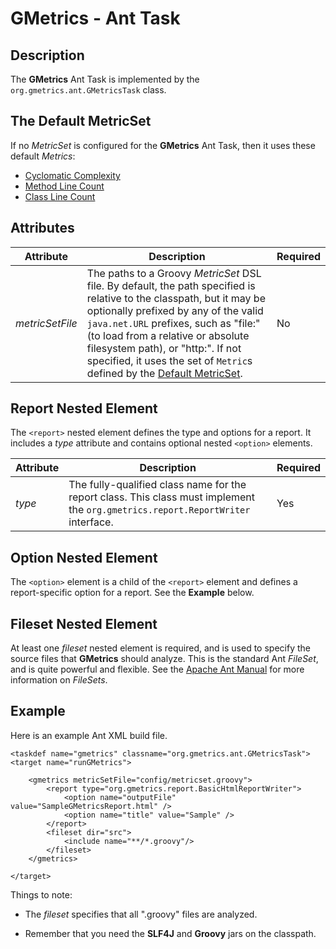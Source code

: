 # GMetrics - Ant Task

## Description

  The **GMetrics** Ant Task is implemented by the `org.gmetrics.ant.GMetricsTask` class.

## The Default MetricSet

  If no *MetricSet* is configured for the **GMetrics** Ant Task, then it uses these default *Metrics*:
  * [Cyclomatic Complexity](./metrics/CyclomaticComplexityMetric)
  * [Method Line Count](./metrics/MethodLineCountMetric)
  * [Class Line Count](./metrics/ClassLineCountMetric)


## Attributes

| **Attribute**   | **Description**                                                | **Required**           
|-----------------|----------------------------------------------------------------|------------------------
| *metricSetFile*  | The paths to a Groovy *MetricSet* DSL file. By default, the path specified is relative to the classpath, but it may be optionally prefixed by any of the valid `java.net.URL` prefixes, such as "file:" (to load from a relative or absolute filesystem path), or "http:". If not specified, it uses the set of `Metric`s defined by the [Default MetricSet](./DefaultMetricSet). | No


## Report Nested Element

  The `<report>` nested element defines the type and options for a report. It includes a *type* attribute and contains optional nested `<option>` elements.

| **Attribute**   | **Description**                                                | **Required**           
|-----------------|----------------------------------------------------------------|------------------------
| *type*          | The fully-qualified class name for the report class. This class must implement the `org.gmetrics.report.ReportWriter` interface. | Yes                   

## Option Nested Element

  The `<option>` element is a child of the `<report>` element and defines a
  report-specific option for a report. See the **Example** below.

## Fileset Nested Element

  At least one *fileset* nested element is required, and is used to specify the source files that **GMetrics** should analyze. This is the standard Ant *FileSet*, and is quite powerful and flexible. See the [Apache Ant Manual](http://ant.apache.org/manual/index.html) for more information on *FileSets*.


## Example

  Here is an example Ant XML build file.

```
<taskdef name="gmetrics" classname="org.gmetrics.ant.GMetricsTask">
<target name="runGMetrics">

    <gmetrics metricSetFile="config/metricset.groovy">
        <report type="org.gmetrics.report.BasicHtmlReportWriter">
            <option name="outputFile" value="SampleGMetricsReport.html" />
            <option name="title" value="Sample" />
        </report>
        <fileset dir="src">
            <include name="**/*.groovy"/>
        </fileset>
    </gmetrics>

</target>
```

  Things to note:

  * The *fileset* specifies that all ".groovy" files are analyzed.

  * Remember that you need the **SLF4J** and **Groovy** jars on the classpath.
